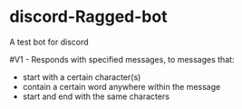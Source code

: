 # discord-Ragged-bot
A test bot for discord

#V1 - Responds with specified messages, to messages that:
-  start with a certain character(s)
-  contain a certain word anywhere within the message
-  start and end with the same characters
